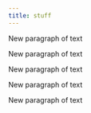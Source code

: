 ```yaml
---
title: stuff
---
```


<p>New paragraph of text</p>
<p>New paragraph of text</p>
<p>New paragraph of text</p>
<p>New paragraph of text</p>
<p>New paragraph of text</p>
